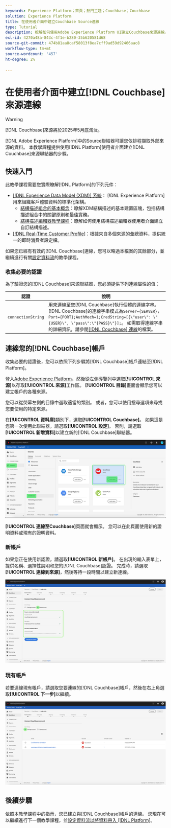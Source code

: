 ```yaml
---
keywords: Experience Platform；首頁；熱門主題；Couchbase；Couchbase
solution: Experience Platform
title: 在使用者介面中建立Couchbase Source連線
type: Tutorial
description: 瞭解如何使用Adobe Experience Platform UI建立Couchbase來源連線。
exl-id: 4270a48a-843c-4f1e-b280-35b620581d68
source-git-commit: 474b81aa8caf58013f8ea7cff9ad59d92466aac8
workflow-type: tm+mt
source-wordcount: '457'
ht-degree: 2%

---
```


# 在使用者介面中建立[!DNL Couchbase]來源連線

>[!WARNING]
>
>[!DNL Couchbase]來源將於2025年5月底淘汰。

[!DNL Adobe Experience Platform]中的Source聯結器可讓您依排程擷取外部來源的資料。 本教學課程提供使用[!DNL Platform]使用者介面建立[!DNL Couchbase]來源聯結器的步驟。

## 快速入門

此教學課程需要您實際瞭解[!DNL Platform]的下列元件：

* [[!DNL Experience Data Model (XDM)] 系統](../../../../../xdm/home.md)： [!DNL Experience Platform]用來組織客戶體驗資料的標準化架構。
   * [結構描述組合的基本概念](../../../../../xdm/schema/composition.md)：瞭解XDM結構描述的基本建置區塊，包括結構描述組合中的關鍵原則和最佳實務。
   * [結構描述編輯器教學課程](../../../../../xdm/tutorials/create-schema-ui.md)：瞭解如何使用結構描述編輯器使用者介面建立自訂結構描述。
* [[!DNL Real-Time Customer Profile]](../../../../../profile/home.md)：根據來自多個來源的彙總資料，提供統一的即時消費者設定檔。

如果您已經有有效的[!DNL Couchbase]連線，您可以略過本檔案的其餘部分，並繼續進行有關[設定資料流](../../dataflow/databases.md)的教學課程。

### 收集必要的認證

為了驗證您的[!DNL Couchbase]來源聯結器，您必須提供下列連線屬性的值：

| 認證 | 說明 |
| ---------- | ----------- |
| `connectionString` | 用來連線至您[!DNL Couchbase]執行個體的連線字串。 [!DNL Couchbase]的連線字串模式為`Server={SERVER}; Port={PORT};AuthMech=1;CredString=[{\"user\": \"{USER}\", \"pass\":\"{PASS}\"}];`。 如需取得連線字串的詳細資訊，請參閱[[!DNL Couchbase] 連線](https://docs.Couchbase.com/c-sdk/2.10/client-settings.html#configuring-overview)的檔案。 |

## 連線您的[!DNL Couchbase]帳戶

收集必要的認證後，您可以依照下列步驟將[!DNL Couchbase]帳戶連結至[!DNL Platform]。

登入[Adobe Experience Platform](https://platform.adobe.com)，然後從左側導覽列中選取&#x200B;**[!UICONTROL 來源]**&#x200B;以存取&#x200B;**[!UICONTROL 來源]**&#x200B;工作區。 **[!UICONTROL 目錄]**&#x200B;畫面會顯示您可以建立帳戶的各種來源。

您可以從熒幕左側的目錄中選取適當的類別。 或者，您可以使用搜尋選項來尋找您要使用的特定來源。

在&#x200B;**[!UICONTROL 資料庫]**&#x200B;類別下，選取&#x200B;**[!UICONTROL Couchbase]**。 如果這是您第一次使用此聯結器，請選取&#x200B;**[!UICONTROL 設定]**。 否則，請選取&#x200B;**[!UICONTROL 新增資料]**&#x200B;以建立新的[!DNL Couchbase]聯結器。

![目錄](../../../../images/tutorials/create/couchbase/catalog.png)

**[!UICONTROL 連線至Couchbase]**&#x200B;頁面就會顯示。 您可以在此頁面使用新的證明資料或現有的證明資料。

### 新帳戶

如果您正在使用新認證，請選取&#x200B;**[!UICONTROL 新帳戶]**。 在出現的輸入表單上，提供名稱、選擇性說明和您的[!DNL Couchbase]認證。 完成時，請選取&#x200B;**[!UICONTROL 連線到來源]**，然後等待一段時間以建立新連線。

![連線](../../../../images/tutorials/create/couchbase/new.png)

### 現有帳戶

若要連線現有帳戶，請選取您要連線的[!DNL Couchbase]帳戶，然後在右上角選取&#x200B;**[!UICONTROL 下一步]**&#x200B;以繼續。

![現有](../../../../images/tutorials/create/couchbase/existing.png)

## 後續步驟

依照本教學課程中的指示，您已建立與[!DNL Couchbase]帳戶的連線。 您現在可以繼續進行下一個教學課程，並[設定資料流以將資料帶入 [!DNL Platform]](../../dataflow/databases.md)。
